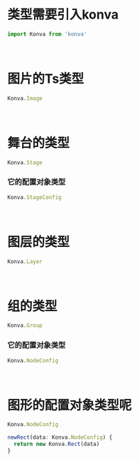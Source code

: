 # 类型需要引入konva
```js
import Konva from 'konva'
```

<br>

# 图片的Ts类型
```js
Konva.Image
```

<br>

# 舞台的类型
```js
Konva.Stage
```

### 它的配置对象类型
```js
Konva.StageConfig
```

<br>

# 图层的类型
```js
Konva.Layer
```

<br>

# 组的类型
```js
Konva.Group
```

### 它的配置对象类型
```js
Konva.NodeConfig
```

<br>

# 图形的配置对象类型呢
```js
Konva.NodeConfig

newRect(data: Konva.NodeConfig) {
  return new Konva.Rect(data)
}
```